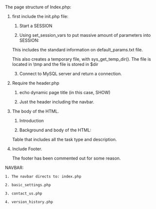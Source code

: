 The page structure of Index.php:

1. first include the init.php file:

    1. Start a SESSION

    2. Using set_session_vars to put massive amount of parameters into SESSION:

      This includes the standard information on default_params.txt file.

      This also creates a temporary file, with sys_get_temp_dir(). The file is located in \tmp
      and the file is stored in $dir

    3. Connect to MySQL server and return a connection.

2. Require the header.php

    1. echo dynamic page title (in this case, SHOW)

    2. Just the header including the navbar.

3. The body of the HTML.

    1. Introduction

    2. Background and body of the HTML:

      Table that includes all the task type and description.

4. Include Footer.

    The footer has been commented out for some reason.

NAVBAR:

    1. The navbar directs to: index.php

    2. basic_settings.php

    3. contact_us.php

    4. version_history.php
